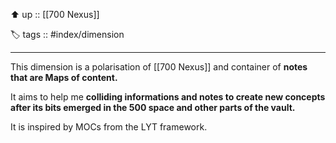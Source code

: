 ⬆️ up :: [[700 Nexus]]

🏷️ tags :: #index/dimension

---

This dimension is a polarisation of [[700 Nexus]] and container of **notes that are Maps of content.**

It aims to help me **colliding informations and notes to create new concepts after its bits emerged in the 500 space and other parts of the vault.**

It is inspired by MOCs from the LYT framework.